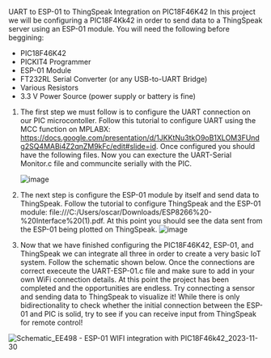 UART to ESP-01 to ThingSpeak Integration on PIC18F46K42
In this project we will be configuring a PIC18F4Kk42 in order to send data to a ThingSpeak server using an ESP-01 module. 
You will need the following before beggining:
- PIC18F46K42
- PICKIT4 Programmer
- ESP-01 Module
- FT232RL Serial Converter (or any USB-to-UART Bridge)
- Various Resistors
- 3.3 V Power Source (power supply or battery is fine)
  

1. The first step we must follow is to configure the UART connection on our PIC microcontoller. Follow this tutorial to configure UART using the MCC function on MPLABX: https://docs.google.com/presentation/d/1JKKtNu3tkO9oB1XLOM3FUndg2SQ4MABi4Z2qnZM9kFc/edit#slide=id. Once configured you should have the following files. Now you can execture the UART-Serial Monitor.c file and communcite serially with the PIC.
   
   ![image](https://github.com/avendano1977/EE498---Wifi-UART-integration-on-PIC18/assets/80984104/ff51e7fa-b261-42db-acf9-1fa1296049d6)
2. The next step is configure the ESP-01 module by itself and send data to ThingSpeak. Follow the tutorial to configure ThingSpeak and the ESP-01 module: file:///C:/Users/oscar/Downloads/ESP8266%20-%20Interface%20(1).pdf. At this point you should see the data sent from the ESP-01 being plotted on ThingSpeak. ![image](https://github.com/avendano1977/EE498---Wifi-UART-integration-on-PIC18/assets/80984104/debeaae9-37a2-48d4-a63d-48f458892083)
   
3. Now that we have finished configuring the PIC18F46K42, ESP-01, and ThingSpeak we can integrate all three in order to create a very basic IoT system. Follow the schematic shown below.
Once the connections are correct execeute the UART-ESP-01.c file and make sure to add in your own WiFi connection details. At this point the project has been completed and the opportunities are endless. Try connecting a sensor and sending data to ThingSpeak to visualize it! While there is only bidirectionality to check whether the initial connection between the ESP-01 and PIC is solid, try to see if you can receive input from ThingSpeak for remote control!
 
![Schematic_EE498 - ESP-01 WIFI integration with PIC18F46k42_2023-11-30](https://github.com/avendano1977/EE498---Wifi-UART-integration-on-PIC18/assets/80984104/e624561b-9b01-454c-8e57-a25b7ceb9f70)

